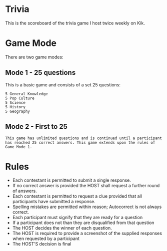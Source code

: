 # Trivia

This is the scoreboard of the trivia game I host twice weekly on Kik.

# Game Mode

There are two game modes:
  
## Mode 1 - 25 questions

This is a basic game and consists of a set 25 questions:

    5 General Knowledge
    5 Pop Culture
    5 Science
    5 History
    5 Geography

## Mode 2 - First to 25

    This game has unlimited questions and is continued until a participant has reached 25 correct answers. This game extends upon the rules of Game Mode 1.

# Rules

-   Each contestant is permitted to submit a single response. 
-   If no correct answer is provided the HOST shall request a further round of answers.
-   Each contestant is permitted to request a clue provided that all participants have submitted a response.
-   Spelling mistakes are permitted within reason; Autocorrect is not always correct.
-   Each participant must signify that they are ready for a question
-   If a participant does not than they are disqualified from that question
-   The HOST decides the winner of each question.
-   The HOST is required to provide a screenshot of the supplied responses when requested by a participant
-   The HOST’S decision is final


